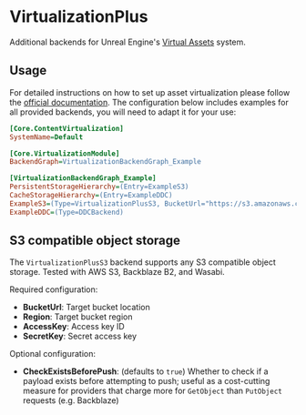 ﻿# VirtualizationPlus

Additional backends for Unreal Engine's [Virtual Assets](https://docs.unrealengine.com/en-US/virtual-assets-in-unreal-engine/) system.

## Usage

For detailed instructions on how to set up asset virtualization please follow the [official documentation](https://docs.unrealengine.com/en-US/virtual-assets-quickstart-in-unreal-engine/). The configuration below includes examples for all provided backends, you will need to adapt it for your use:

```ini
[Core.ContentVirtualization]
SystemName=Default

[Core.VirtualizationModule]
BackendGraph=VirtualizationBackendGraph_Example

[VirtualizationBackendGraph_Example]
PersistentStorageHierarchy=(Entry=ExampleS3)
CacheStorageHierarchy=(Entry=ExampleDDC)
ExampleS3=(Type=VirtualizationPlusS3, BucketUrl="https://s3.amazonaws.com/examplebucket", Region="us-east-1", AccessKey=" AKIAIOSFODNN7EXAMPLE", SecretKey="wJalrXUtnFEMI/K7MDENG/bPxRfiCYEXAMPLEKEY")
ExampleDDC=(Type=DDCBackend)
```

## S3 compatible object storage

The `VirtualizationPlusS3` backend supports any S3 compatible object storage. Tested with AWS S3, Backblaze B2, and Wasabi.

Required configuration:
* **BucketUrl**: Target bucket location
* **Region**: Target bucket region
* **AccessKey**: Access key ID
* **SecretKey**: Secret access key

Optional configuration:
* **CheckExistsBeforePush**: (defaults to `true`) Whether to check if a payload exists before attempting to push; useful as a cost-cutting measure for providers that charge more for `GetObject` than `PutObject` requests (e.g. Backblaze)